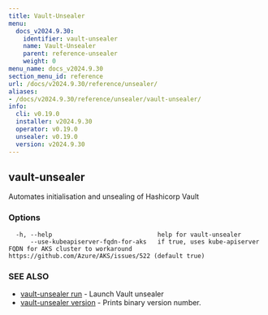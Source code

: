 ```yaml
---
title: Vault-Unsealer
menu:
  docs_v2024.9.30:
    identifier: vault-unsealer
    name: Vault-Unsealer
    parent: reference-unsealer
    weight: 0
menu_name: docs_v2024.9.30
section_menu_id: reference
url: /docs/v2024.9.30/reference/unsealer/
aliases:
- /docs/v2024.9.30/reference/unsealer/vault-unsealer/
info:
  cli: v0.19.0
  installer: v2024.9.30
  operator: v0.19.0
  unsealer: v0.19.0
  version: v2024.9.30
---
```


## vault-unsealer

Automates initialisation and unsealing of Hashicorp Vault

### Options

```
  -h, --help                             help for vault-unsealer
      --use-kubeapiserver-fqdn-for-aks   if true, uses kube-apiserver FQDN for AKS cluster to workaround https://github.com/Azure/AKS/issues/522 (default true)
```

### SEE ALSO

* [vault-unsealer run](/docs/v2024.9.30/reference/unsealer/vault-unsealer_run)	 - Launch Vault unsealer
* [vault-unsealer version](/docs/v2024.9.30/reference/unsealer/vault-unsealer_version)	 - Prints binary version number.

